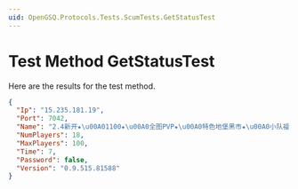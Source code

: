 ```yaml
---
uid: OpenGSQ.Protocols.Tests.ScumTests.GetStatusTest
---
```


# Test Method GetStatusTest

Here are the results for the test method.

```json
{
  "Ip": "15.235.181.19",
  "Port": 7042,
  "Name": "2.4新开★\u00A01100★\u00A0全图PVP★\u00A0特色地堡黑市★\u00A0小队福利★免费炼体",
  "NumPlayers": 18,
  "MaxPlayers": 100,
  "Time": 7,
  "Password": false,
  "Version": "0.9.515.81588"
}
```

